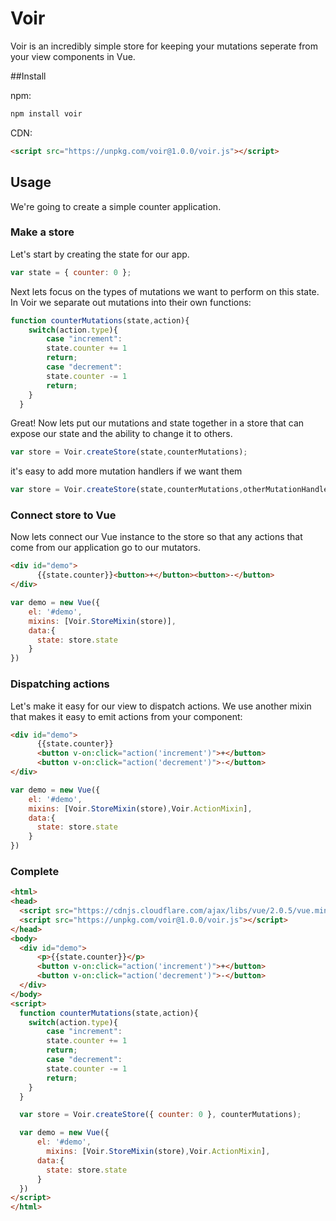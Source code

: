 # Voir

Voir is an incredibly simple store for keeping your mutations seperate from your view components in Vue. 

##Install

npm:
```bash
npm install voir
```

CDN:
```html
<script src="https://unpkg.com/voir@1.0.0/voir.js"></script>
```

## Usage

We're going to create a simple counter application.  

### Make a store
Let's start by creating the state for our app.

```javascript
var state = { counter: 0 };
```

Next lets focus on the types of mutations we want to perform on this state.  In Voir we separate out mutations into their own functions:

```javascript
function counterMutations(state,action){
  	switch(action.type){
    	case "increment":
        state.counter += 1
        return;
  		case "decrement":
        state.counter -= 1
        return;
    }
  }
```

Great! Now lets put our mutations and state together in a store that can expose our state and the ability to change it to others.

```javascript
var store = Voir.createStore(state,counterMutations);
```

it's easy to add more mutation handlers if we want them

```javascript
var store = Voir.createStore(state,counterMutations,otherMutationHandler,...);
```

### Connect store to Vue

Now lets connect our Vue instance to the store so that any actions that come from our application go to our mutators.

```html
<div id="demo">
      {{state.counter}}<button>+</button><button>-</button>
</div>
```
```javascript
var demo = new Vue({
    el: '#demo',
    mixins: [Voir.StoreMixin(store)],
    data:{
      state: store.state
    }
})
```

### Dispatching actions

Let's make it easy for our view to dispatch actions. We use another mixin that makes it easy to emit actions from your component:

```html
<div id="demo">
      {{state.counter}}
      <button v-on:click="action('increment')">+</button>
      <button v-on:click="action('decrement')">-</button>
</div>
```
```javascript
var demo = new Vue({
    el: '#demo',
    mixins: [Voir.StoreMixin(store),Voir.ActionMixin],
    data:{
      state: store.state
    }
})
```

### Complete

```html
<html>
<head>
  <script src="https://cdnjs.cloudflare.com/ajax/libs/vue/2.0.5/vue.min.js"></script>
  <script src="https://unpkg.com/voir@1.0.0/voir.js"></script>
</head>
<body>
  <div id="demo">
      <p>{{state.counter}}</p>
      <button v-on:click="action('increment')">+</button>
      <button v-on:click="action('decrement')">-</button>
  </div>
</body>
<script>
  function counterMutations(state,action){
  	switch(action.type){
    	case "increment":
      	state.counter += 1
        return;
  		case "decrement":
      	state.counter -= 1
        return;
    }
  }

  var store = Voir.createStore({ counter: 0 }, counterMutations);

  var demo = new Vue({
      el: '#demo',
    	mixins: [Voir.StoreMixin(store),Voir.ActionMixin],
      data:{
      	state: store.state
      }
  })
</script>
</html>

```
